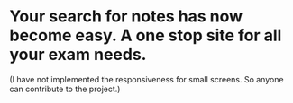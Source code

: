 # Your search for notes has now become easy. A one stop site for all your exam needs.
(I have not implemented the responsiveness for small screens. So anyone can contribute to the project.)
